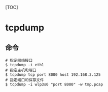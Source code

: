 [TOC]

tcpdump
===

## 命令

```shell
# 指定网络接口
$ tcpdump -i eth1
# 指定主机和端口
$ tcpdump tcp port 8000 host 192.168.3.125
# 指定端口和保存文件
$ tcpdump -i wlp3s0 "port 8000" -w tmp.pcap
```


